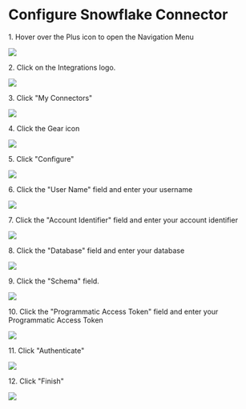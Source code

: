 # Configure Snowflake Connector

1\. Hover over the Plus icon to open the Navigation Menu

![](https://ajeuwbhvhr.cloudimg.io/https://colony-recorder.s3.amazonaws.com/files/2025-10-06/8a51b67a-8dcd-4067-b566-1763d2154c9a/ascreenshot.jpeg?tl_px=0,161&br_px=2220,1402&force_format=jpeg&q=100&width=1120.0)


2\. Click on the Integrations logo.

![](https://ajeuwbhvhr.cloudimg.io/https://colony-recorder.s3.amazonaws.com/files/2025-10-06/8a51b67a-8dcd-4067-b566-1763d2154c9a/ascreenshot.jpeg?tl_px=0,0&br_px=2220,1240&force_format=jpeg&q=100&width=1120.0&wat=1&wat_opacity=0.7&wat_gravity=northwest&wat_url=https://colony-recorder.s3.us-west-1.amazonaws.com/images/watermarks/FB923C_standard.png&wat_pad=-1,162)


3\. Click "My Connectors"

![](https://ajeuwbhvhr.cloudimg.io/https://colony-recorder.s3.amazonaws.com/files/2025-10-06/cede0090-768f-432a-b2ef-e9558d09667d/ascreenshot.jpeg?tl_px=0,0&br_px=2220,1240&force_format=jpeg&q=100&width=1120.0&wat=1&wat_opacity=0.7&wat_gravity=northwest&wat_url=https://colony-recorder.s3.us-west-1.amazonaws.com/images/watermarks/FB923C_standard.png&wat_pad=165,168)


4\. Click the Gear icon

![](https://ajeuwbhvhr.cloudimg.io/https://colony-recorder.s3.amazonaws.com/files/2025-10-06/5b19549c-7a1e-47f3-9969-e0aa96514ce3/ascreenshot.jpeg?tl_px=0,323&br_px=2220,1564&force_format=jpeg&q=100&width=1120.0&wat=1&wat_opacity=0.7&wat_gravity=northwest&wat_url=https://colony-recorder.s3.us-west-1.amazonaws.com/images/watermarks/FB923C_standard.png&wat_pad=960,371)


5\. Click "Configure"

![](https://ajeuwbhvhr.cloudimg.io/https://colony-recorder.s3.amazonaws.com/files/2025-10-06/8fcd493f-0924-487e-8615-b3b3cd419eb2/ascreenshot.jpeg?tl_px=0,323&br_px=2220,1564&force_format=jpeg&q=100&width=1120.0&wat=1&wat_opacity=0.7&wat_gravity=northwest&wat_url=https://colony-recorder.s3.us-west-1.amazonaws.com/images/watermarks/FB923C_standard.png&wat_pad=910,409)


6\. Click the "User Name" field and enter your username

![](https://ajeuwbhvhr.cloudimg.io/https://colony-recorder.s3.amazonaws.com/files/2025-10-06/bff32ae3-dffa-414a-85cb-5b0cc7314647/ascreenshot.jpeg?tl_px=0,0&br_px=2220,1240&force_format=jpeg&q=100&width=1120.0&wat=1&wat_opacity=0.7&wat_gravity=northwest&wat_url=https://colony-recorder.s3.us-west-1.amazonaws.com/images/watermarks/FB923C_standard.png&wat_pad=670,180)


7\. Click the "Account Identifier" field and enter your account identifier

![](https://ajeuwbhvhr.cloudimg.io/https://colony-recorder.s3.amazonaws.com/files/2025-10-06/99da5a6f-0d35-48e6-9d05-1fac5486c74b/ascreenshot.jpeg?tl_px=0,34&br_px=2220,1275&force_format=jpeg&q=100&width=1120.0&wat=1&wat_opacity=0.7&wat_gravity=northwest&wat_url=https://colony-recorder.s3.us-west-1.amazonaws.com/images/watermarks/FB923C_standard.png&wat_pad=552,277)


8\. Click the "Database" field and enter your database

![](https://ajeuwbhvhr.cloudimg.io/https://colony-recorder.s3.amazonaws.com/files/2025-10-06/6b6edf2a-4f03-4303-a9b1-b4cac7a64337/ascreenshot.jpeg?tl_px=0,323&br_px=2220,1564&force_format=jpeg&q=100&width=1120.0&wat=1&wat_opacity=0.7&wat_gravity=northwest&wat_url=https://colony-recorder.s3.us-west-1.amazonaws.com/images/watermarks/FB923C_standard.png&wat_pad=466,285)


9\. Click the "Schema" field.

![](https://ajeuwbhvhr.cloudimg.io/https://colony-recorder.s3.amazonaws.com/files/2025-10-06/95b51eb3-d2ef-4e8c-b2ce-0e2b7b037b3c/ascreenshot.jpeg?tl_px=0,323&br_px=2220,1564&force_format=jpeg&q=100&width=1120.0&wat=1&wat_opacity=0.7&wat_gravity=northwest&wat_url=https://colony-recorder.s3.us-west-1.amazonaws.com/images/watermarks/FB923C_standard.png&wat_pad=439,409)


10\. Click the "Programmatic Access Token" field and enter your Programmatic Access Token

![](https://ajeuwbhvhr.cloudimg.io/https://colony-recorder.s3.amazonaws.com/files/2025-10-06/0a5a9322-890a-4e3c-a8cc-3b5c95aaebe2/ascreenshot.jpeg?tl_px=0,323&br_px=2220,1564&force_format=jpeg&q=100&width=1120.0&wat=1&wat_opacity=0.7&wat_gravity=northwest&wat_url=https://colony-recorder.s3.us-west-1.amazonaws.com/images/watermarks/FB923C_standard.png&wat_pad=487,388)


11\. Click "Authenticate"

![](https://ajeuwbhvhr.cloudimg.io/https://colony-recorder.s3.amazonaws.com/files/2025-10-06/fdc3569c-0e79-4542-a52e-73f6e14201a2/ascreenshot.jpeg?tl_px=0,323&br_px=2220,1564&force_format=jpeg&q=100&width=1120.0&wat=1&wat_opacity=0.7&wat_gravity=northwest&wat_url=https://colony-recorder.s3.us-west-1.amazonaws.com/images/watermarks/FB923C_standard.png&wat_pad=827,476)


12\. Click "Finish"

![](https://ajeuwbhvhr.cloudimg.io/https://colony-recorder.s3.amazonaws.com/files/2025-10-06/a0741771-b65f-4edd-a16d-22de44eff53a/user_cropped_screenshot.webp?tl_px=0,0&br_px=2220,1564&force_format=jpeg&q=100&width=1120.0&wat=1&wat_opacity=0.7&wat_gravity=northwest&wat_url=https://colony-recorder.s3.us-west-1.amazonaws.com/images/watermarks/FB923C_standard.png&wat_pad=936,711)

